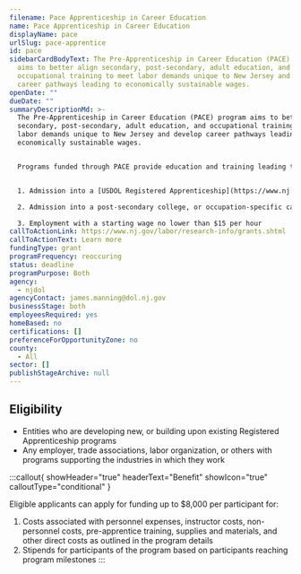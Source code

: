 ```yaml
---
filename: Pace Apprenticeship in Career Education
name: Pace Apprenticeship in Career Education
displayName: pace
urlSlug: pace-apprentice
id: pace
sidebarCardBodyText: The Pre-Apprenticeship in Career Education (PACE) program
  aims to better align secondary, post-secondary, adult education, and
  occupational training to meet labor demands unique to New Jersey and develop
  career pathways leading to economically sustainable wages.
openDate: ""
dueDate: ""
summaryDescriptionMd: >-
  The Pre-Apprenticeship in Career Education (PACE) program aims to better align
  secondary, post-secondary, adult education, and occupational training to meet
  labor demands unique to New Jersey and develop career pathways leading to
  economically sustainable wages.


  Programs funded through PACE provide education and training leading to one of the following outcomes:


  1. Admission into a [USDOL Registered Apprenticeship](https://www.nj.gov/labor/career-services/apprenticeship/findaprogram.shtml) program

  2. Admission into a post-secondary college, or occupation-specific career training

  3. Employment with a starting wage no lower than $15 per hour
callToActionLink: https://www.nj.gov/labor/research-info/grants.shtml
callToActionText: Learn more
fundingType: grant
programFrequency: reoccuring
status: deadline
programPurpose: Both
agency:
  - njdol
agencyContact: james.manning@dol.nj.gov
businessStage: both
employeesRequired: yes
homeBased: no
certifications: []
preferenceForOpportunityZone: no
county:
  - All
sector: []
publishStageArchive: null
---
```


## Eligibility

- Entities who are developing new, or building upon existing Registered Apprenticeship programs
- Any employer, trade associations, labor organization, or others with programs supporting the industries in which they work

:::callout{ showHeader="true" headerText="Benefit" showIcon="true" calloutType="conditional" }

Eligible applicants can apply for funding up to $8,000 per participant for:

1. Costs associated with personnel expenses, instructor costs, non-personnel costs, pre-apprentice training, supplies and materials, and other direct costs as outlined in the program details
2. Stipends for participants of the program based on participants reaching program milestones
   :::
